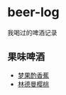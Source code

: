 # beer-log

我喝过的啤酒记录

## 果味啤酒

- [梦果酌香蕉](https://github.com/crackcell/beer-log/issues/2)
- [林德曼樱桃](https://github.com/crackcell/beer-log/issues/3)
